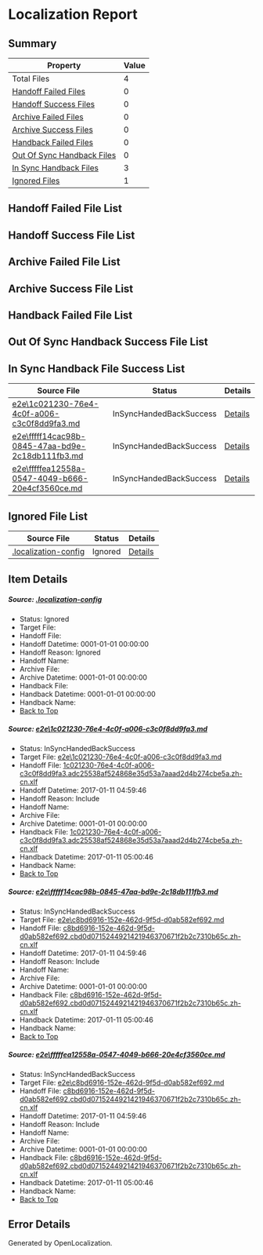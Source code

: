 # <a name='report-top'></a> Localization Report

## Summary
 Property | Value 
 -------- | ----- 
 Total Files | 4
[ Handoff Failed Files ](#handoff-failed-list)| 0
[ Handoff Success Files ](#handoff-success-list)| 0
[ Archive Failed Files ](#archive-failed-list)| 0
[ Archive Success Files ](#archive-success-list)| 0
[ Handback Failed Files ](#handback-failed-list)| 0
[ Out Of Sync Handback Files ](#outofsync-handback-success-list)| 0
[ In Sync Handback Files ](#insync-handback-success-list)| 3
[ Ignored Files ](#ignored-list)| 1

## <a name='handoff-failed-list'></a> Handoff Failed File List

## <a name='handoff-success-list'></a> Handoff Success File List

## <a name='archive-failed-list'></a> Archive Failed File List

## <a name='archive-success-list'></a> Archive Success File List

## <a name='handback-failed-list'></a> Handback Failed File List

## <a name='outofsync-handback-success-list'></a> Out Of Sync Handback Success File List

## <a name='insync-handback-success-list'></a> In Sync Handback File Success List
 Source File | Status | Details 
 ----------- | ------ | ------- 
 [e2e\1c021230-76e4-4c0f-a006-c3c0f8dd9fa3.md](https://github.com/OpenLocalizationTestOrg/ol-test0/blob/14bbebd545e8896c8c18d6c10b755fc907116212/e2e/1c021230-76e4-4c0f-a006-c3c0f8dd9fa3.md) | InSyncHandedBackSuccess | [Details](#30dd19f7f3dfcd43940f613eab2ad4645724c3881)
 [e2e\fffff14cac98b-0845-47aa-bd9e-2c18db111fb3.md](https://github.com/OpenLocalizationTestOrg/ol-test0/blob/432a0b4126074439e47416bb949d0e0c12aad863/e2e/fffff14cac98b-0845-47aa-bd9e-2c18db111fb3.md) | InSyncHandedBackSuccess | [Details](#2a95e77f08f1befbaf8ad062dee6d2612c891c4d2)
 [e2e\fffffea12558a-0547-4049-b666-20e4cf3560ce.md](https://github.com/OpenLocalizationTestOrg/ol-test0/blob/432a0b4126074439e47416bb949d0e0c12aad863/e2e/fffffea12558a-0547-4049-b666-20e4cf3560ce.md) | InSyncHandedBackSuccess | [Details](#2a95e77f08f1befbaf8ad062dee6d2612c891c4d3)

## <a name='ignored-list'></a> Ignored File List
 Source File | Status | Details 
 ----------- | ------ | ------- 
 [.localization-config](https://github.com/OpenLocalizationTestOrg/ol-test0/blob/432a0b4126074439e47416bb949d0e0c12aad863/.localization-config) | Ignored | [Details](#cb0632cf59c1387fc1742bfb9fa3c47f87e2e5c90)

## Item Details
##### <a name='cb0632cf59c1387fc1742bfb9fa3c47f87e2e5c90'></a> Source: [.localization-config](https://github.com/OpenLocalizationTestOrg/ol-test0/blob/432a0b4126074439e47416bb949d0e0c12aad863/.localization-config)
* Status: Ignored
* Target File: 
* Handoff File: 
* Handoff Datetime: 0001-01-01 00:00:00
* Handoff Reason: Ignored
* Handoff Name: 
* Archive File: 
* Archive Datetime: 0001-01-01 00:00:00
* Handback File: 
* Handback Datetime: 0001-01-01 00:00:00
* Handback Name: 
* [Back to Top](#report-top)

##### <a name='30dd19f7f3dfcd43940f613eab2ad4645724c3881'></a> Source: [e2e\1c021230-76e4-4c0f-a006-c3c0f8dd9fa3.md](https://github.com/OpenLocalizationTestOrg/ol-test0/blob/14bbebd545e8896c8c18d6c10b755fc907116212/e2e/1c021230-76e4-4c0f-a006-c3c0f8dd9fa3.md)
* Status: InSyncHandedBackSuccess
* Target File: [e2e\1c021230-76e4-4c0f-a006-c3c0f8dd9fa3.md](https://github.com/OpenLocalizationTestOrg/ol-test0-zhcn/blob/d4d41719c38874604d71205054ad17623febb485/e2e/1c021230-76e4-4c0f-a006-c3c0f8dd9fa3.md)
* Handoff File: [1c021230-76e4-4c0f-a006-c3c0f8dd9fa3.adc25538af524868e35d53a7aaad2d4b274cbe5a.zh-cn.xlf](https://github.com/OpenLocalizationTestOrg/ol-test0-handoff/blob/c492cc27e46381dcc09596ab9c09b983c7289c63/ol-handoff/OpenLocalizationTestOrg/ol-test0-zhcn/shujia/ht/1c021230-76e4-4c0f-a006-c3c0f8dd9fa3.adc25538af524868e35d53a7aaad2d4b274cbe5a.zh-cn.xlf)
* Handoff Datetime: 2017-01-11 04:59:46
* Handoff Reason: Include
* Handoff Name: 
* Archive File: 
* Archive Datetime: 0001-01-01 00:00:00
* Handback File: [1c021230-76e4-4c0f-a006-c3c0f8dd9fa3.adc25538af524868e35d53a7aaad2d4b274cbe5a.zh-cn.xlf](https://github.com/OpenLocalizationTestOrg/ol-test0-handback/blob/14f2e47ae91016e17a3647722f4b822c66561b4a/ol-handback/OpenLocalizationTestOrg/ol-test0-zhcn/shujia/ht/1c021230-76e4-4c0f-a006-c3c0f8dd9fa3.adc25538af524868e35d53a7aaad2d4b274cbe5a.zh-cn.xlf)
* Handback Datetime: 2017-01-11 05:00:46
* Handback Name: 
* [Back to Top](#report-top)

##### <a name='2a95e77f08f1befbaf8ad062dee6d2612c891c4d2'></a> Source: [e2e\fffff14cac98b-0845-47aa-bd9e-2c18db111fb3.md](https://github.com/OpenLocalizationTestOrg/ol-test0/blob/432a0b4126074439e47416bb949d0e0c12aad863/e2e/fffff14cac98b-0845-47aa-bd9e-2c18db111fb3.md)
* Status: InSyncHandedBackSuccess
* Target File: [e2e\c8bd6916-152e-462d-9f5d-d0ab582ef692.md](https://github.com/OpenLocalizationTestOrg/ol-test0-zhcn/blob/d4d41719c38874604d71205054ad17623febb485/e2e/c8bd6916-152e-462d-9f5d-d0ab582ef692.md)
* Handoff File: [c8bd6916-152e-462d-9f5d-d0ab582ef692.cbd0d0715244921421946370671f2b2c7310b65c.zh-cn.xlf](https://github.com/OpenLocalizationTestOrg/ol-test0-handoff/blob/c492cc27e46381dcc09596ab9c09b983c7289c63/ol-handoff/OpenLocalizationTestOrg/ol-test0-zhcn/shujia/ht/c8bd6916-152e-462d-9f5d-d0ab582ef692.cbd0d0715244921421946370671f2b2c7310b65c.zh-cn.xlf)
* Handoff Datetime: 2017-01-11 04:59:46
* Handoff Reason: Include
* Handoff Name: 
* Archive File: 
* Archive Datetime: 0001-01-01 00:00:00
* Handback File: [c8bd6916-152e-462d-9f5d-d0ab582ef692.cbd0d0715244921421946370671f2b2c7310b65c.zh-cn.xlf](https://github.com/OpenLocalizationTestOrg/ol-test0-handback/blob/14f2e47ae91016e17a3647722f4b822c66561b4a/ol-handback/OpenLocalizationTestOrg/ol-test0-zhcn/shujia/ht/c8bd6916-152e-462d-9f5d-d0ab582ef692.cbd0d0715244921421946370671f2b2c7310b65c.zh-cn.xlf)
* Handback Datetime: 2017-01-11 05:00:46
* Handback Name: 
* [Back to Top](#report-top)

##### <a name='2a95e77f08f1befbaf8ad062dee6d2612c891c4d3'></a> Source: [e2e\fffffea12558a-0547-4049-b666-20e4cf3560ce.md](https://github.com/OpenLocalizationTestOrg/ol-test0/blob/432a0b4126074439e47416bb949d0e0c12aad863/e2e/fffffea12558a-0547-4049-b666-20e4cf3560ce.md)
* Status: InSyncHandedBackSuccess
* Target File: [e2e\c8bd6916-152e-462d-9f5d-d0ab582ef692.md](https://github.com/OpenLocalizationTestOrg/ol-test0-zhcn/blob/d4d41719c38874604d71205054ad17623febb485/e2e/c8bd6916-152e-462d-9f5d-d0ab582ef692.md)
* Handoff File: [c8bd6916-152e-462d-9f5d-d0ab582ef692.cbd0d0715244921421946370671f2b2c7310b65c.zh-cn.xlf](https://github.com/OpenLocalizationTestOrg/ol-test0-handoff/blob/c492cc27e46381dcc09596ab9c09b983c7289c63/ol-handoff/OpenLocalizationTestOrg/ol-test0-zhcn/shujia/ht/c8bd6916-152e-462d-9f5d-d0ab582ef692.cbd0d0715244921421946370671f2b2c7310b65c.zh-cn.xlf)
* Handoff Datetime: 2017-01-11 04:59:46
* Handoff Reason: Include
* Handoff Name: 
* Archive File: 
* Archive Datetime: 0001-01-01 00:00:00
* Handback File: [c8bd6916-152e-462d-9f5d-d0ab582ef692.cbd0d0715244921421946370671f2b2c7310b65c.zh-cn.xlf](https://github.com/OpenLocalizationTestOrg/ol-test0-handback/blob/14f2e47ae91016e17a3647722f4b822c66561b4a/ol-handback/OpenLocalizationTestOrg/ol-test0-zhcn/shujia/ht/c8bd6916-152e-462d-9f5d-d0ab582ef692.cbd0d0715244921421946370671f2b2c7310b65c.zh-cn.xlf)
* Handback Datetime: 2017-01-11 05:00:46
* Handback Name: 
* [Back to Top](#report-top)


## Error Details

Generated by OpenLocalization.

